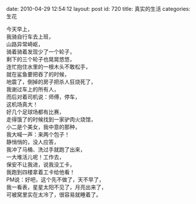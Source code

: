 date: 2010-04-29 12:54:12
layout: post
id: 720
title: 真实的生活
categories: 生花

今天早上，   
我骑自行车去上班，   
山路异常崎岖，   
骑着骑着发现少了一个轮子，   
剩下的三个轮子也晃晃悠悠，   
连忙抱住水里的一根木头不敢松手，   
就在鲨鱼要把吞了的时候，   
地震了，倒掉的房子把杀人狂烧死了，   
我谢过车上的所有人，   
而后对着司机说：师傅，停车，   
这机场真大！   
好几个足球场都有比赛，   
走得饿了的时候找到一家驴肉火烧馆，   
小二是个美女，我中意的那种，   
我大喊一声：来两个包子！   
静悄悄的，没人应答，   
我冲了马桶、洗过手就跑了出来，   
一大堆活儿呢！工作去，   
保安不让我进，说我没工卡，   
我跑到四楼拿着工卡给他看！   
PM说：好吧，这个先不做了，天不早了，   
我一看表，星星太阳不见了，月亮出来了，   
可被窝里实在太冷了，很容易就睡着了。
